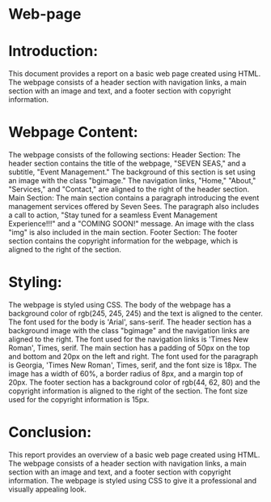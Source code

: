# Web-page
# Introduction:
This document provides a report on a basic web page created using HTML. The webpage consists of a header section with navigation links, a main section with an image and text, and a footer section with copyright information.

# Webpage Content:
The webpage consists of the following sections:
Header Section: The header section contains the title of the webpage, "SEVEN SEAS," and a subtitle, "Event Management." The background of this section is set using an image with the class "bgimage." The navigation links, "Home," "About," "Services," and "Contact," are aligned to the right of the header section.
Main Section: The main section contains a paragraph introducing the event management services offered by Seven Sees. The paragraph also includes a call to action, "Stay tuned for a seamless Event Management Experience!!!" and a "COMING SOON!" message. An image with the class "img" is also included in the main section.
Footer Section: The footer section contains the copyright information for the webpage, which is aligned to the right of the section.

# Styling:
The webpage is styled using CSS. The body of the webpage has a background color of rgb(245, 245, 245) and the text is aligned to the center. The font used for the body is 'Arial', sans-serif.
The header section has a background image with the class "bgimage" and the navigation links are aligned to the right. The font used for the navigation links is 'Times New Roman', Times, serif.
The main section has a padding of 50px on the top and bottom and 20px on the left and right. The font used for the paragraph is Georgia, 'Times New Roman', Times, serif, and the font size is 18px. The image has a width of 60%, a border radius of 8px, and a margin top of 20px.
The footer section has a background color of rgb(44, 62, 80) and the copyright information is aligned to the right of the section. The font size used for the copyright information is 15px.

# Conclusion:
This report provides an overview of a basic web page created using HTML. The webpage consists of a header section with navigation links, a main section with an image and text, and a footer section with copyright information. The webpage is styled using CSS to give it a professional and visually appealing look.
